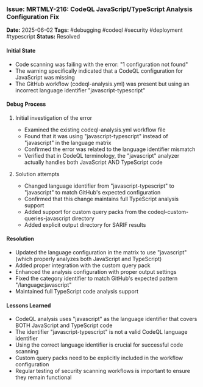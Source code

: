 ### Issue: MRTMLY-216: CodeQL JavaScript/TypeScript Analysis Configuration Fix
**Date:** 2025-06-02
**Tags:** #debugging #codeql #security #deployment #typescript
**Status:** Resolved

#### Initial State
- Code scanning was failing with the error: "1 configuration not found"
- The warning specifically indicated that a CodeQL configuration for JavaScript was missing
- The GitHub workflow (codeql-analysis.yml) was present but using an incorrect language identifier "javascript-typescript"

#### Debug Process
1. Initial investigation of the error
   - Examined the existing codeql-analysis.yml workflow file
   - Found that it was using "javascript-typescript" instead of "javascript" in the language matrix
   - Confirmed the error was related to the language identifier mismatch
   - Verified that in CodeQL terminology, the "javascript" analyzer actually handles both JavaScript AND TypeScript code

2. Solution attempts
   - Changed language identifier from "javascript-typescript" to "javascript" to match GitHub's expected configuration
   - Confirmed that this change maintains full TypeScript analysis support
   - Added support for custom query packs from the codeql-custom-queries-javascript directory
   - Added explicit output directory for SARIF results

#### Resolution
- Updated the language configuration in the matrix to use "javascript" (which properly analyzes both JavaScript and TypeScript)
- Added proper integration with the custom query pack
- Enhanced the analysis configuration with proper output settings
- Fixed the category identifier to match GitHub's expected pattern "/language:javascript"
- Maintained full TypeScript code analysis support

#### Lessons Learned
- CodeQL analysis uses "javascript" as the language identifier that covers BOTH JavaScript and TypeScript code
- The identifier "javascript-typescript" is not a valid CodeQL language identifier
- Using the correct language identifier is crucial for successful code scanning
- Custom query packs need to be explicitly included in the workflow configuration
- Regular testing of security scanning workflows is important to ensure they remain functional
